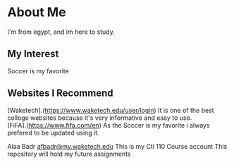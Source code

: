# About Me 
I'm from egypt, and im here to study.

## My Interest 
Soccer is my favorite
## Websites I Recommend
[Waketech].(https://www.waketech.edu/user/login) It is one of the best colloge websites because it's very informative and easy to use.  
[FiFA].(https://www.fifa.com/en) As the Soccer is my favorite i always prefered to be updated using it.



Alaa Badr
afbadr@my.waketech.edu
This is my Cti 110 Course account
This repository will hold my future assignments
